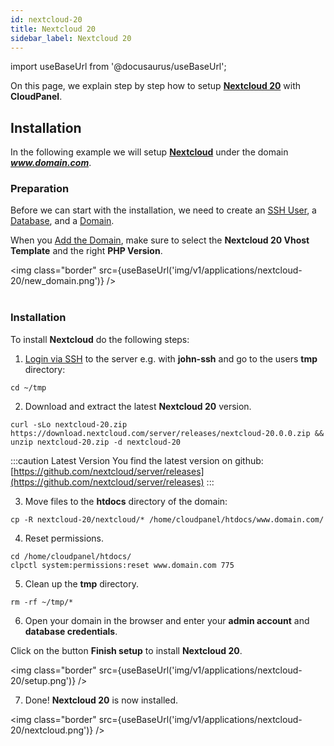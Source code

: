 ```yaml
---
id: nextcloud-20
title: Nextcloud 20
sidebar_label: Nextcloud 20
---
```


import useBaseUrl from '@docusaurus/useBaseUrl';

On this page, we explain step by step how to setup **[Nextcloud 20](https://nextcloud.com/)** with **CloudPanel**.

## Installation

In the following example we will setup **[Nextcloud](https://nextcloud.com/)** under the domain ***www.domain.com***.

### Preparation

Before we can start with the installation, we need to create an [SSH User](users#adding-a-user), a [Database](databases#adding-a-database), and a [Domain](domains#adding-a-domain).

When you [Add the Domain](domains#adding-a-domain), make sure to select the **Nextcloud 20 Vhost Template** and the right **PHP Version**.

<img class="border" src={useBaseUrl('img/v1/applications/nextcloud-20/new_domain.png')} /> <br /><br />

### Installation

To install **Nextcloud** do the following steps:

1. [Login via SSH](users#ssh-login) to the server e.g. with **john-ssh** and go to the users **tmp** directory:

```
cd ~/tmp
```

2. Download and extract the latest **Nextcloud 20** version.

```
curl -sLo nextcloud-20.zip https://download.nextcloud.com/server/releases/nextcloud-20.0.0.zip && unzip nextcloud-20.zip -d nextcloud-20
```

:::caution Latest Version
You find the latest version on github: [https://github.com/nextcloud/server/releases](https://github.com/nextcloud/server/releases)
:::

3. Move files to the **htdocs** directory of the domain:

```
cp -R nextcloud-20/nextcloud/* /home/cloudpanel/htdocs/www.domain.com/
```

4. Reset permissions.

```
cd /home/cloudpanel/htdocs/
clpctl system:permissions:reset www.domain.com 775
```

5. Clean up the **tmp** directory.

```
rm -rf ~/tmp/*
```

6. Open your domain in the browser and enter your **admin account** and **database credentials**.

Click on the button **Finish setup** to install **Nextcloud 20**.

<img class="border" src={useBaseUrl('img/v1/applications/nextcloud-20/setup.png')} />

7. Done! **Nextcloud 20** is now installed.

<img class="border" src={useBaseUrl('img/v1/applications/nextcloud-20/nextcloud.png')} />



